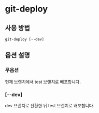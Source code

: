 # git-deploy

## 사용 방법

`git-deploy [--dev]`

## 옵션 설명

### 무옵션

현재 브랜치에서 test 브랜치로 배포합니다.

### [--dev]

dev 브랜치로 전환한 뒤 test 브랜치로 배포합니다.